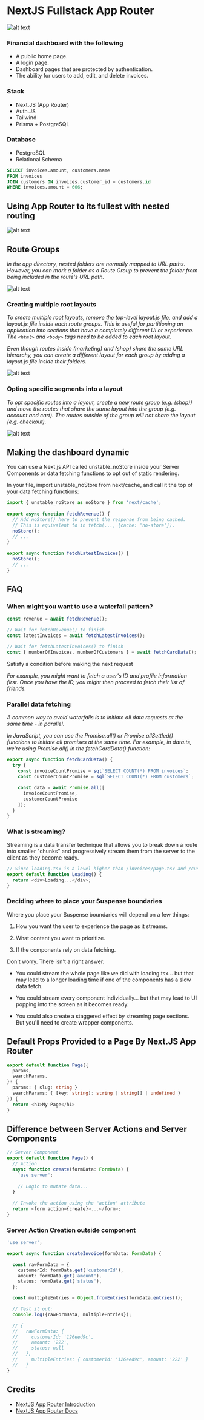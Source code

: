 # NextJS Fullstack App Router
![alt text](course-explainer.avif "Course Explainer")

### Financial dashboard with the following
- A public home page.
- A login page.
- Dashboard pages that are protected by authentication.
- The ability for users to add, edit, and delete invoices.

### Stack
- Next.JS (App Router)
- Auth.JS
- Tailwind
- Prisma + PostgreSQL

### Database
- PostgreSQL
- Relational Schema
```sql
SELECT invoices.amount, customers.name
FROM invoices
JOIN customers ON invoices.customer_id = customers.id
WHERE invoices.amount = 666;
```

## Using App Router to its fullest with nested routing
![alt text](nested-routing.avif "Nested routing")

## Route Groups
<i>In the app directory, nested folders are normally mapped to URL paths. However, you can mark a folder as a Route Group to prevent the folder from being included in the route's URL path.</i>

![alt text](route-group-organisation.png "Route Groups")

### Creating multiple root layouts
<i>To create multiple root layouts, remove the top-level layout.js file, and add a layout.js file inside each route groups. This is useful for partitioning an application into sections that have a completely different UI or experience. The `<html>` and `<body>` tags need to be added to each root layout.</i>

<i>Even though routes inside (marketing) and (shop) share the same URL hierarchy, you can create a different layout for each group by adding a layout.js file inside their folders.</i>

![alt text](route-group-multiple-root-layouts.png "Multiple root layout")

### Opting specific segments into a layout
<i>To opt specific routes into a layout, create a new route group (e.g. (shop)) and move the routes that share the same layout into the group (e.g. account and cart). The routes outside of the group will not share the layout (e.g. checkout).</i>

![alt text](route-group-opt-in-layouts.png "Opt In Layouts")

## Making the dashboard dynamic

You can use a Next.js API called unstable_noStore inside your Server Components or data fetching functions to opt out of static rendering.

In your file, import unstable_noStore from next/cache, and call it the top of your data fetching functions:

```typescript
import { unstable_noStore as noStore } from 'next/cache';
 
export async function fetchRevenue() {
  // Add noStore() here to prevent the response from being cached.
  // This is equivalent to in fetch(..., {cache: 'no-store'}).
  noStore();
  // ...
}
 
export async function fetchLatestInvoices() {
  noStore();
  // ...
}
```

## FAQ

### When might you want to use a waterfall pattern?

```typescript
const revenue = await fetchRevenue();

// Wait for fetchRevenue() to finish
const latestInvoices = await fetchLatestInvoices(); 

// Wait for fetchLatestInvoices() to finish
const { numberOfInvoices, numberOfCustomers } = await fetchCardData(); 
```

Satisfy a condition before making the next request

<i>For example, you might want to fetch a user's ID and profile information first. Once you have the ID, you might then proceed to fetch their list of friends.</i>

### Parallel data fetching
<i>A common way to avoid waterfalls is to initiate all data requests at the same time - in parallel.

In JavaScript, you can use the Promise.all() or Promise.allSettled() functions to initiate all promises at the same time. For example, in data.ts, we're using Promise.all() in the fetchCardData() function:</i>

```typescript
export async function fetchCardData() {
  try {
    const invoiceCountPromise = sql`SELECT COUNT(*) FROM invoices`;
    const customerCountPromise = sql`SELECT COUNT(*) FROM customers`;
 
    const data = await Promise.all([
      invoiceCountPromise,
      customerCountPromise
    ]);
  }
}
```

### What is streaming?

Streaming is a data transfer technique that allows you to break down a route into smaller "chunks" and progressively stream them from the server to the client as they become ready.

```typescript
// Since loading.tsx is a level higher than /invoices/page.tsx and /customers/page.tsx in the file system, it's also applied to those pages.
export default function Loading() {
  return <div>Loading...</div>;
}
```

### Deciding where to place your Suspense boundaries

Where you place your Suspense boundaries will depend on a few things:

1. How you want the user to experience the page as it streams.

2. What content you want to prioritize.

3. If the components rely on data fetching.


Don't worry. There isn't a right answer.

- You could stream the whole page like we did with loading.tsx... but that may lead to a longer loading time if one of the components has a slow data fetch.

- You could stream every component individually... but that may lead to UI popping into the screen as it becomes ready.

- You could also create a staggered effect by streaming page sections. But you'll need to create wrapper components.

## Default Props Provided to a Page By Next.JS App Router

```typescript
export default function Page({
  params,
  searchParams,
}: {
  params: { slug: string }
  searchParams: { [key: string]: string | string[] | undefined }
}) {
  return <h1>My Page</h1>
}
```

## Difference between Server Actions and Server Components

```typescript
// Server Component
export default function Page() {
  // Action
  async function create(formData: FormData) {
    'use server';
 
    // Logic to mutate data...
  }
 
  // Invoke the action using the "action" attribute
  return <form action={create}>...</form>;
}
```

### Server Action Creation outside component
```typescript
'use server';

export async function createInvoice(formData: FormData) {

  const rawFormData = {
    customerId: formData.get('customerId'),
    amount: formData.get('amount'),
    status: formData.get('status'),
  };

  const multipleEntries = Object.fromEntries(formData.entries());

  // Test it out:
  console.log({rawFormData, multipleEntries});

  // {
  //   rawFormData: {
  //     customerId: '126eed9c',
  //     amount: '222',
  //     status: null
  //   },
  //     multipleEntries: { customerId: '126eed9c', amount: '222' }
  //   }
}
```

## Credits
- [NextJS App Router Introduction](https://nextjs.org/learn)
- [NextJS App Router Docs](https://nextjs.org/docs)

